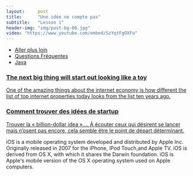 ```yaml
---
layout:     post
title:      "Une idée ne compte pas"
subtitle:   "Lesson 1"
header-img: "img/post-bg-06.jpg"
video: "https://www.youtube.com/embed/SzYqtFgOXFo"
---
```

<!-- Everything underneath is going under the video -->
<div class="undervideo">
  <ul id="myTab" class="nav nav-tabs">
     <li class="active"><a href="#home" data-toggle="tab">Aller plus loin</a></li>
     <li><a href="#ios" data-toggle="tab">Questions Fréquentes</a></li>
     <li><a href="#myTabContent" data-toggle="tab">Java</a></li>
  </ul>
  <div id="myTabContent" class="tab-content">
  	  <a href="http://cdixon.org/2010/01/03/the-next-big-thing-will-start-out-looking-like-a-toy/" class="list-group-item" target="_blank">
  	    <h3 class="list-group-item-heading">The next big thing will start out looking like a toy </h3>
  	    <p class="list-group-item-text">One of the amazing things about the internet economy is how different the list of top internet properties today looks from the list ten years ago.</p>
  	  </a>
  	  <a href="https://medium.com/rejoignez-le-koudetat/comment-trouver-des-id%C3%A9es-de-startup-d129515fe2e0" class="list-group-item" target="_blank">
  	    <h3 class="list-group-item-heading">Comment trouver des idées de startup</h3>
  	    <p class="list-group-item-text">Trouver la « billion-dollar idea »…. À écouter ceux qui désirent se lancer mais n’osent pas encore, cela semble être le point de départ déterminant.</p>
  	  </a>
  </div>
  <div class="tab-pane fade" id="ios">
      <p>iOS is a mobile operating system developed and distributed by Apple Inc. Originally released in 2007 for the iPhone, iPod Touch,and Apple TV. iOS is derived from OS X, with which it shares the Darwin foundation. iOS is Apple's mobile version of the OS X operating system used on Apple computers.</p>
  </div>
</div>
